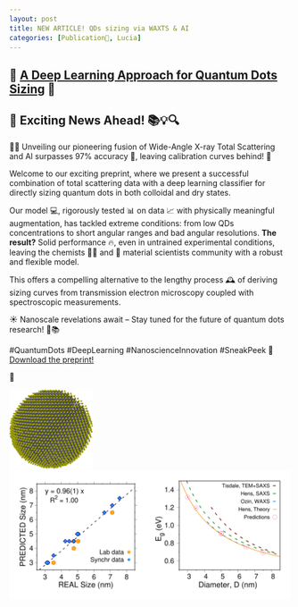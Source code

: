 ```yaml
---
layout: post
title: NEW ARTICLE! QDs sizing via WAXTS & AI
categories: [Publication🦆, Lucia]
---
```


## 🌟 [A Deep Learning Approach for Quantum Dots Sizing](https://doi.org/10.26434/chemrxiv-2023-127s9) 🌟

## 🌈 Exciting News Ahead! 📚💡🔍

🧠✨ Unveiling our pioneering fusion of Wide-Angle X-ray Total Scattering and AI surpasses 97% accuracy 🎯, leaving calibration curves behind! 🚀

Welcome to our exciting preprint, where we present a successful combination of total scattering data with a deep learning classifier for directly sizing quantum dots in both colloidal and dry states.

Our model 💻, rigorously tested 📊 on data 📈 with physically meaningful augmentation, has tackled extreme conditions: from low QDs concentrations to short angular ranges and bad angular resolutions. **The result?** Solid performance 🔥, even in untrained experimental conditions, leaving the chemists 🧑‍🔬 and 🥼 material scientists community with a robust and flexible model.

This offers a compelling alternative to the lengthy process 🕰️ of deriving sizing curves from transmission electron microscopy coupled with spectroscopic measurements.

☀️ Nanoscale revelations await – Stay tuned for the future of quantum dots research! 🔬📚



#QuantumDots #DeepLearning #NanoscienceInnovation #SneakPeek 👀<br/>
[Download the preprint!](https://chemrxiv.org/engage/api-gateway/chemrxiv/assets/orp/resource/item/654a230248dad2312042ae94/original/a-deep-learning-approach-for-quantum-dots-sizing-from-wide-angle-x-ray-scattering-data.pdf)

🦆



![](/images/PbS_model1.png)
![](/images/PbS_paper_Lucia_adv.png)
